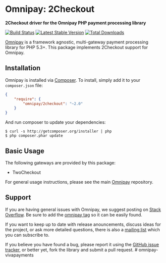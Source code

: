 # Omnipay: 2Checkout

**2Checkout driver for the Omnipay PHP payment processing library**

[![Build Status](https://travis-ci.org/omnipay/2checkout.png?branch=master)](https://travis-ci.org/omnipay/2checkout)
[![Latest Stable Version](https://poser.pugx.org/omnipay/2checkout/version.png)](https://packagist.org/packages/omnipay/2checkout)
[![Total Downloads](https://poser.pugx.org/omnipay/2checkout/d/total.png)](https://packagist.org/packages/omnipay/2checkout)

[Omnipay](https://github.com/omnipay/omnipay) is a framework agnostic, multi-gateway payment
processing library for PHP 5.3+. This package implements 2Checkout support for Omnipay.

## Installation

Omnipay is installed via [Composer](http://getcomposer.org/). To install, simply add it
to your `composer.json` file:

```json
{
    "require": {
        "omnipay/2checkout": "~2.0"
    }
}
```

And run composer to update your dependencies:

    $ curl -s http://getcomposer.org/installer | php
    $ php composer.phar update

## Basic Usage

The following gateways are provided by this package:

* TwoCheckout

For general usage instructions, please see the main [Omnipay](https://github.com/omnipay/omnipay)
repository.

## Support

If you are having general issues with Omnipay, we suggest posting on
[Stack Overflow](http://stackoverflow.com/). Be sure to add the
[omnipay tag](http://stackoverflow.com/questions/tagged/omnipay) so it can be easily found.

If you want to keep up to date with release anouncements, discuss ideas for the project,
or ask more detailed questions, there is also a [mailing list](https://groups.google.com/forum/#!forum/omnipay) which
you can subscribe to.

If you believe you have found a bug, please report it using the [GitHub issue tracker](https://github.com/omnipay/2checkout/issues),
or better yet, fork the library and submit a pull request.
#   o m n i p a y - v i v a p a y m e n t s  
 